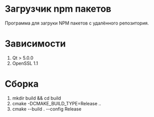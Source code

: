 # Загрузчик npm пакетов
Программа для загруки NPM пакетов с удалённого репозитория.

# Зависимости
1. Qt > 5.0.0
2. OpenSSL 1.1

# Сборка
1. mkdir build && cd build
2. cmake -DCMAKE_BUILD_TYPE=Release ..
3. cmake --build . --config Release
